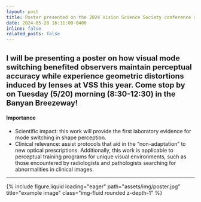 ```yaml
---
layout: post
title: Poster presented on the 2024 Vision Science Society conference and won the Elsevier/Vision Research Travel Award!
date: 2024-05-20 16:11:00-0400
inline: false
related_posts: false
---
```


<span style="font-size: 0.95em;">I will be presenting a poster on how visual mode switching benefited observers maintain perceptual accuracy while experience geometric distortions induced by lenses at VSS this year. Come stop by on Tuesday (5/20) morning (8:30-12:30) in the Banyan Breezeway!</span>
---

#### Importance

<ul>
    <li>Scientific impact: this work will provide the first laboratory evidence for mode switching in shape perception.</li>
    <li>Clinical relevance: assist protocols that aid in the “non-adaptation” to new optical prescriptions. Additionally, this work is applicable to perceptual training programs for unique visual environments, such as those encountered by radiologists and pathologists searching for abnormalities in clinical images. </li>
</ul>

---

<div class="row">
    <div class="col-sm mt-3 mt-md-0">
        {% include figure.liquid loading="eager" path="assets/img/poster.jpg" title="example image" class="img-fluid rounded z-depth-1" %}
    </div>
</div>